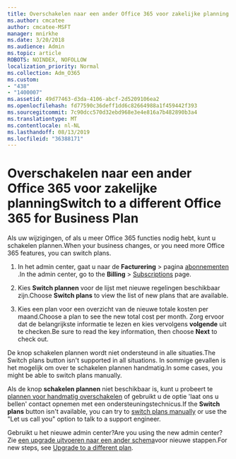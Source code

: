 ```yaml
---
title: Overschakelen naar een ander Office 365 voor zakelijke planning
ms.author: cmcatee
author: cmcatee-MSFT
manager: mnirkhe
ms.date: 3/20/2018
ms.audience: Admin
ms.topic: article
ROBOTS: NOINDEX, NOFOLLOW
localization_priority: Normal
ms.collection: Adm_O365
ms.custom:
- "438"
- "1400007"
ms.assetid: 49d77463-d3da-4106-abcf-2d5209106ea2
ms.openlocfilehash: fd77590c36deff1dd6c82664988a1f459442f393
ms.sourcegitcommit: 7c90dcc570d32ebd968e3e4e816a7b482890b3a4
ms.translationtype: MT
ms.contentlocale: nl-NL
ms.lasthandoff: 08/13/2019
ms.locfileid: "36388171"
---
```

# <a name="switch-to-a-different-office-365-for-business-plan"></a><span data-ttu-id="b3d23-102">Overschakelen naar een ander Office 365 voor zakelijke planning</span><span class="sxs-lookup"><span data-stu-id="b3d23-102">Switch to a different Office 365 for Business Plan</span></span>

<span data-ttu-id="b3d23-103">Als uw wijzigingen, of als u meer Office 365 functies nodig hebt, kunt u schakelen plannen.</span><span class="sxs-lookup"><span data-stu-id="b3d23-103">When your business changes, or you need more Office 365 features, you can switch plans.</span></span>
  
1. <span data-ttu-id="b3d23-104">In het admin center, gaat u naar de **Facturering** \> pagina [abonnementen](https://go.microsoft.com/fwlink/p/?linkid=842054) .</span><span class="sxs-lookup"><span data-stu-id="b3d23-104">In the admin center, go to the **Billing** \> [Subscriptions](https://go.microsoft.com/fwlink/p/?linkid=842054) page.</span></span>

2. <span data-ttu-id="b3d23-105">Kies **Switch plannen** voor de lijst met nieuwe regelingen beschikbaar zijn.</span><span class="sxs-lookup"><span data-stu-id="b3d23-105">Choose **Switch plans** to view the list of new plans that are available.</span></span>

3. <span data-ttu-id="b3d23-106">Kies een plan voor een overzicht van de nieuwe totale kosten per maand.</span><span class="sxs-lookup"><span data-stu-id="b3d23-106">Choose a plan to see the new total cost per month.</span></span> <span data-ttu-id="b3d23-107">Zorg ervoor dat de belangrijkste informatie te lezen en kies vervolgens **volgende** uit te checken.</span><span class="sxs-lookup"><span data-stu-id="b3d23-107">Be sure to read the key information, then choose **Next** to check out.</span></span>

<span data-ttu-id="b3d23-108">De knop schakelen plannen wordt niet ondersteund in alle situaties.</span><span class="sxs-lookup"><span data-stu-id="b3d23-108">The Switch plans button isn't supported in all situations.</span></span> <span data-ttu-id="b3d23-109">In sommige gevallen is het mogelijk om over te schakelen plannen handmatig.</span><span class="sxs-lookup"><span data-stu-id="b3d23-109">In some cases, you might be able to switch plans manually.</span></span>
  
<span data-ttu-id="b3d23-110">Als de knop **schakelen plannen** niet beschikbaar is, kunt u probeert te [plannen voor handmatig overschakelen](https://docs.microsoft.com/en-us/office365/admin/misc/switch-plans-manually) of gebruikt u de optie 'laat ons u bellen' contact opnemen met een ondersteuningstechnicus.</span><span class="sxs-lookup"><span data-stu-id="b3d23-110">If the **Switch plans** button isn't available, you can try to [switch plans manually](https://docs.microsoft.com/en-us/office365/admin/misc/switch-plans-manually) or use the "Let us call you" option to talk to a support engineer.</span></span>
  
<span data-ttu-id="b3d23-111">Gebruikt u het nieuwe admin center?</span><span class="sxs-lookup"><span data-stu-id="b3d23-111">Are you using the new admin center?</span></span> <span data-ttu-id="b3d23-112">Zie [een upgrade uitvoeren naar een ander schema](https://docs.microsoft.com/en-us/office365/admin/subscriptions-and-billing/upgrade-to-different-plan)voor nieuwe stappen.</span><span class="sxs-lookup"><span data-stu-id="b3d23-112">For new steps, see [Upgrade to a different plan](https://docs.microsoft.com/en-us/office365/admin/subscriptions-and-billing/upgrade-to-different-plan).</span></span>  
